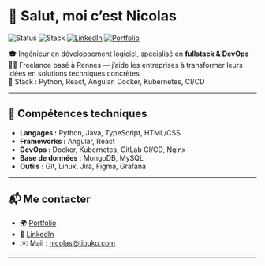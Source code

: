 # 👋 Salut, moi c’est Nicolas

![Status](https://img.shields.io/badge/Freelance-Disponible-brightgreen)
![Stack](https://img.shields.io/badge/Stack-Fullstack_&_DevOps-blue)
[![LinkedIn](https://img.shields.io/badge/LinkedIn-Connect-blue?logo=linkedin)](https://linkedin.com/in/nciolas-nadé)
[![Portfolio](https://img.shields.io/badge/Portfolio-nicolas.dev-informational)](https://nicolas.tibuko.com)




🎓 Ingénieur en développement logiciel, spécialisé en **fullstack & DevOps**  
🧑‍💻 Freelance basé à Rennes — j’aide les entreprises à transformer leurs idées en solutions techniques concrètes  
🚀 Stack : Python, React, Angular, Docker, Kubernetes, CI/CD  

---

## 🔧 Compétences techniques

- **Langages :** Python, Java, TypeScript, HTML/CSS
- **Frameworks :** Angular, React
- **DevOps :** Docker, Kubernetes, GitLab CI/CD, Nginx
- **Base de données :** MongoDB, MySQL
- **Outils :** Git, Linux, Jira, Figma, Grafana

---

## 📬 Me contacter

- 🌍 [Portfolio](https://nicolas.tibuko.com)
- 💼 [LinkedIn](https://linkedin.com/in/nicolas-nadé)
- ✉️ Mail : nicolas@tibuko.com

---
